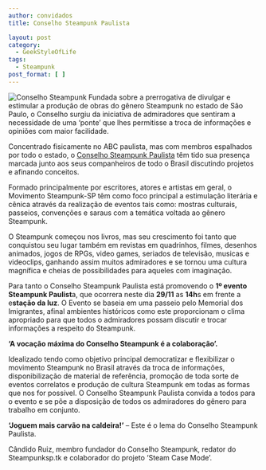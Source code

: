 ```yaml
---
author: convidados
title: Conselho Steampunk Paulista

layout: post
category:
  - GeekStyleOfLife
tags:
  - Steampunk
post_format: [ ]
---
```

![Conselho Steampunk][1] Fundada sobre a prerrogativa de divulgar e estimular a produção de obras do gênero Steampunk no estado de São Paulo, o Conselho surgiu da iniciativa de admiradores que sentiram a necessidade de uma ‘ponte’ que lhes permitisse a troca de informações e opiniões com maior facilidade. 

Concentrado fisicamente no ABC paulista, mas com membros espalhados por todo o estado, o [Conselho Steampunk Paulista][2] têm tido sua presença marcada junto aos seus companheiros de todo o Brasil discutindo projetos e afinando conceitos. 

Formado principalmente por escritores, atores e artistas em geral, o Movimento Steampunk-SP têm como foco principal a estimulação literária e cênica através da realização de eventos tais como: mostras culturais, passeios, convenções e saraus com a temática voltada ao gênero Steampunk. 

O Steampunk começou nos livros, mas seu crescimento foi tanto que conquistou seu lugar também em revistas em quadrinhos, filmes, desenhos animados, jogos de RPGs, video games, seriados de televisão, musicas e videoclips, ganhando assim muitos admiradores e se tornou uma cultura magnífica e cheias de possibilidades para aqueles com imaginação. 

Para tanto o Conselho Steampunk Paulista está promovendo o **1º evento Steampunk Paulist**a, que ocorrera neste dia **29/11** as **14h**s em frente a e**stação da luz**. O Evento se baseia em uma passeio pelo Memorial dos Imigrantes, afinal ambientes históricos como este proporcionam o clima apropriado para que todos o admiradores possam discutir e trocar informações a respeito do Steampunk. 

**‘A vocação máxima do Conselho Steampunk é a colaboração’.** 

Idealizado tendo como objetivo principal democratizar e flexibilizar o movimento Steampunk no Brasil através da troca de informações, disponibilização de material de referência, promoção de toda sorte de eventos correlatos e produção de cultura Steampunk em todas as formas que nos for possível. O Conselho Steampunk Paulista convida a todos para o evento e se põe a disposição de todos os admiradores do gênero para trabalho em conjunto. 

**‘Joguem mais carvão na caldeira!’** – Este é o lema do Conselho Steampunk Paulista. 

Cândido Ruiz, membro fundador do Conselho Steampunk, redator do Steampunksp.tk e colaborador do projeto ‘Steam Case Mode’. 















 [1]: http://vidageek.net/wp-content/uploads/2008/11/conselho-steampunk.jpg
 [2]: http://sp.steampunk.com.br/ "Conselho Steampunk Paulista"





